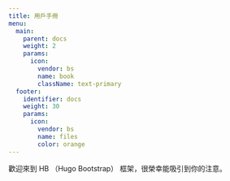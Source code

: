 ```yaml
---
title: 用戶手冊
menu:
  main:
    parent: docs
    weight: 2
    params:
      icon:
        vendor: bs
        name: book
        className: text-primary
  footer:
    identifier: docs
    weight: 30
    params:
      icon: 
        vendor: bs
        name: files
        color: orange
---
```


歡迎來到 HB （Hugo Bootstrap） 框架，很榮幸能吸引到你的注意。
